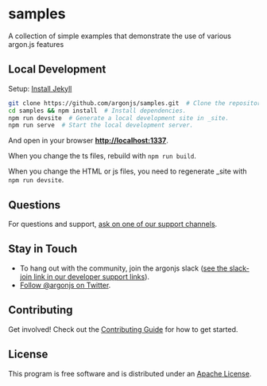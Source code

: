 # samples
A collection of simple examples that demonstrate the use of various argon.js features

## Local Development

Setup: [Install Jekyll](https://jekyllrb.com/docs/installation/)

```sh
git clone https://github.com/argonjs/samples.git  # Clone the repository.
cd samples && npm install  # Install dependencies.
npm run devsite  # Generate a local development site in _site.
npm run serve  # Start the local development server.
```

And open in your browser **[http://localhost:1337](http://localhost:1337)**.

When you change the ts files, rebuild with `npm run build`.

When you change the HTML or js files, you need to regenerate _site with `npm run devsite`.  

## Questions

For questions and support, [ask on one of our support channels](https://www.argonjs.io/#develop).

## Stay in Touch

- To hang out with the community, join the argonjs slack ([see the slack-join link in our developer support links](https://www.argonjs.io/#develop)).
- [Follow @argonjs on Twitter](https://twitter.com/argonjs).

## Contributing

Get involved! Check out the [Contributing Guide](CONTRIBUTING.md) for how to get started.

## License

This program is free software and is distributed under an [Apache License](LICENSE.txt).
